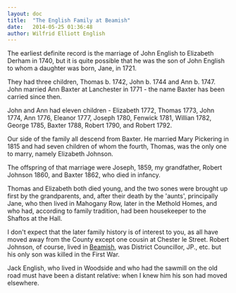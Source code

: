 ```yaml
---
layout: doc
title:  "The English Family at Beamish"
date:   2014-05-25 01:36:48
author: Wilfrid Elliott English
---
```


The earliest definite record is the marriage of John English to Elizabeth Derham in 1740, but it is quite possible that he was the son of John English to whom a daughter was born, Jane, in 1721.

They had three children, Thomas b. 1742, John b. 1744 and Ann b. 1747. John married Ann Baxter at Lanchester in 1771 - the name Baxter has been carried since then.

John and Ann had eleven children - Elizabeth 1772, Thomas 1773, John 1774, Ann 1776, Eleanor 1777, Joseph 1780, Fenwick 1781, Willian 1782, George 1785, Baxter 1788, Robert 1790, and Robert 1792.

Our side of the family all descend from Baxter. He married Mary Pickering in 1815 and had seven children of whom the fourth, Thomas, was the only one to marry, namely Elizabeth Johnson.

The offspring of that marriage were Joseph, 1859, my grandfather, Robert Johnson 1860, and Baxter 1862, who died in infancy.

Thomas and Elizabeth both died young, and the two sones were brought up first by the grandparents, and, after their death by the 'aunts', principally Jane, who then lived in Mahogany Row, later in the Methold Homes, and who had, according to family tradition, had been housekeeper to the Shaftos at the Hall.

I don't expect that the later family history is of interest to you, as all have moved away from the County except one cousin at Chester le Street. Robert Johnson, of course, lived in [Beamish][beamish], was District Councillor, JP., etc. but his only son was killed in the First War.

Jack English, who lived in Woodside and who had the sawmill on the old road must have been a distant relative: when I knew him his son had moved elsewhere.


[beamish]: https://en.wikipedia.org/wiki/Beamish,_County_Durham